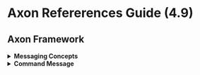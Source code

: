 # Axon Refererences Guide (4.9)

## Axon Framework
<details>
<summary>
<b>Messaging Concepts</b>
</summary>

### Messaging Concepts

#### Ý tưởng cốt lõi:
Một trong những khái niệm quan trọng nhất trong Axon là messaging (nhắn tin). Mọi giao tiếp giữa các thành phần trong ứng dụng Axon đều được thực hiện qua các đối tượng message. Điều này mang lại cho các thành phần tính **location transparency** (tính trong suốt về vị trí), nghĩa là chúng không cần biết về các thành phần khác nằm ở đâu, giúp dễ dàng mở rộng và phân tán hệ thống khi cần thiết.

#### Các loại message:
Mặc dù tất cả các message đều triển khai interface `Message`, nhưng chúng có sự phân biệt rõ ràng giữa các loại khác nhau và cách chúng được xử lí.

> **Lưu ý**:
> - Tất cả các message đều là bất biến (immutable). Điều này có nghĩa là một khi một message được tạo ra, nó không thể bị thay đổi.
> - Nếu bạn cần "lưu trữ" thêm dữ liệu vào một message, thực chất bạn đang tạo ra một message mới dựa trên message cũ, với thông tin bổ sung được thêm vào.
> - Tính bất biến này đảm bảo rằng các message an toàn để sử dụng trong môi trường đa luồng và phân tán, vì bạn không cần lo lắng về việc một luồng nào đó vô tình thay đổi nội dung của một message mà các luồng khác đang sử dụng.

#### Cấu trúc của message:
Mỗi message bao gồm 3 phần chính:
1. **Payload (tải trọng)**: Đây là phần dữ liệu chức năng của message, mô tả ý nghĩa của message đó. Ví dụ, trong một Command (lệnh), payload có thể chứa thông tin về hành động cần thực hiện.
2. **Metadata (siêu dữ liệu)**: Metadata cung cấp ngữ cảnh cho message, ví dụ như thông tin về nguồn gốc của message, thông tin theo dõi (tracing) hoặc thông tin bảo mật.
3. **Unique identifier (định danh duy nhất)**: Mỗi message có một định danh duy nhất để phân biệt nó với các message khác trong hệ thống.

### Commands

Commands thể hiện một ý định thay đổi trạng thái của ứng dụng. Ví dụ: chúng ta có thể có một `PlaceOrderCommand` để tạo một đơn hàng mới, hoặc một `UpdateProductCommand` để cập nhật thông tin sản phẩm.

Command thường được triển khai dưới dạng các Plain Old Java Objects (POJOs), lý tưởng nhất là các POJO read-only. Khi được gửi đi, chúng sẽ được gói bên trong một `CommandMessage` để cung cấp thêm thông tin ngữ cảnh.

Mỗi command chỉ luôn có **một và chỉ một đích đến** cụ thể. Mặc dù người gửi không quan tâm thành phần nào sẽ xử lý lệnh hoặc thành phần đó nằm ở đâu, nhưng họ có thể muốn biết được kết quả của việc xử lí lệnh đó.

Chính vì vậy, các command được gửi qua **Command Bus** cho phép trả về một kết quả. Điều này giúp người gửi có thể biết được lệnh đã được xử lý thành công hay không, hoặc có thể nhận được dữ liệu mới từ quá trình xử lý lệnh.

### Events
Events là các đối tượng mô tả một sự kiện đã xảy ra trong ứng dụng. Nguồn điển hình của event thường là từ các Aggregate. Khi một điều quan trọng xảy ra bên trong Aggregate, nó sẽ phát ra một event.

Trong Axon Framework, events có thể là bất kì đối tượng nào, tuy nhiên chúng ta nên đảm bảo rằng tất cả các events đều có thể tuần tự hóa (serializable) để dễ dàng lưu trữ và truyền tải.

#### Event Message
Khi events được gửi đi, Axon sẽ đóng gói chúng trong một `EventMessage`. Loại `Message` cụ thể được sử dụng phụ thuộc vảo nguồn gốc của event:
- Nếu event được phát ra bởi một Aggregate, nó sẽ được đóng gói trong một `DomainEventMessage` (là một lớp con của EventMessage).
- Các event khác sẽ được đóng gói trong một `EventMessage` thông thường.

Ngoài các thuộc tính chung của `Message` như `Identifier` (định danh duy nhất), `EventMessage` còn chứa một `timestamp` (thời gian xảy ra sự kiện).

`DomainEventMessage` còn chứa thêm thông tin về `type` và `identifier` của Aggregate đã phát ra event, cùng với `sequence number` của event trong dòng sự kiện của Aggregate, cho phép tái tạo lại thứ tự các sự kiện đã xảy ra.

> **Note**:
> - Mặc dù `DomainEventMessage` chứa tham chiếu đến `Aggregate Identifier`, chúng ta vẫn nên đưa `identifier` này vào trong bản thân đối tượng Event
> - `Identifier` trong `DomainEventMessage` được `EventStore` sử dụng để lưu trữ các sự kiện và có thể không phải lúc nào cũng cung cấp một giá trị đáng tin cậy cho các mục đích khác.

#### Payload và MetaData
Đối tượng event gốc được lưu trữ dưới dạng `payload` của một `EventMessage`. Bên cạnh `payload`, ta có thể lưu trữ thêm thông tin trong `metadata` của `EventMessage`. `Metadata` thường được sử dụng để lưu trữ thông tin bổ sung về một event, không phải là thông tin liên quan đến nghiệp vụ chính, ví dụ như thông tin kiểm toán (auditing), cho phép chúng ta biết được hoàn cảnh mà một Event được phát ra như tài khoản người dùng đã kích hoạt quá trình xử lý hạo8c tên cũa máy đã xử lý event.

> **Note**
> - Nói chung, không nên dựa vào thông tin bên trong **metadata** để đưa ra các quyết định liên quan đến nghiệp vụ (business decisions). Nếu cần làm như vậy, có thể thông tin đó nên được đưa vào trong chính bản thân event.

#### Tính bất biến và thiết kế Event
Mặc dù không bắt buộc, nhưng nên thiết kế các `domain event` là bất biến (immutable), tốt nhất là bằng cách khai báo tất cả các trường là final và khởi tạo event trong constructor. Có thể cân nhắc sử dụng pattern Builder nếu việc xây dựng Event trở nên quá phức tạp.

> **Note**
> - Mặc dù **domain event** về mặt kỹ thuật biểu thị cho một sự thay đổi trạng thái, ta cũng nên cố gắng nắm bắt được ý định của sự thay đổi trạng thái đó trong event.
> - Một cách hay là sử dụng một lớp trừu tượng để biểu diễn sự kiện thay đổi trạng thái chung, và sau đó tạo các lớp con cụ thể để thể hiện ý định của sự thay đổi. Ví dụ: có thể có một lớp trừu tượng **AddressChangedEvent**, và hai lớp con **ContactMovedEvent** và **AddressCorrectedEvent** để nắm bắt ý định của sự thay đổi địa chỉ. 
> - Một số trình lắng nghe (listener) không quan tâm đến ý định (ví dụ: các trình lắng nghe cập nhật cơ sở dữ liệu), chúng sẽ lắng nghe loại trừu tượng. Trong khi đó, các trình lắng nghe khác quan tâm đến ý định và sẽ lắng nghe các loại con cụ thể (ví dụ: để gửi email xác nhận thay đổi địa chỉ cho khách hàng).

#### Gửi Event
Khi gửi một event trên `Event Bus`, cần đóng gói nó trong một `EventMessage`. `GenericEventMessage` là một triển khai cho phép đóng gói Event của mình trong một Message. Chúng ta có thể sử dụng constructor hoặc phương thức static `asEventMessage()`. Phương thức này sẽ kiểm tra xem tham số đã triển khai interface `Message` hay chưa. Nếu có, nó sẽ được trả về trực tiếp (nếu nó triển khai `EventMessage`) hoặc nó sẽ trả về một `GenericEventMessage` mới sử dụng `payload` và `metadata` của `Message` đã cho. Nếu một Event được áp dụng (xuất bản - publish) bởi một Aggregate, Axon sẽ tự động đóng gói Event trong một `DomainEventMessage` chứa `Identifier`, `Type` và `Sequence Number` của Aggregate.

### Các section liên quan khác:
1. **[Anatomy of Message](/my-notes/anatomy-of-message.md)**

2. **[Message Correlation](/my-notes/message-correlation.md)**

3. **[Message Intercepting - part 01](/my-notes/message-intercepting-01.md)**

4. **[Unit of Work](/my-notes/unit-of-work.md)**
</details>

<details>
<summary>
<b>Command Message</b>
</summary>

Loại message đầu tiên mà một ứng dụng Axon thường liên quan đến là Command Message (hay gọi tắt là Command).

### Các section liên quan:
1. **[Aggregate](/my-notes/aggregate.md)**

</details>
